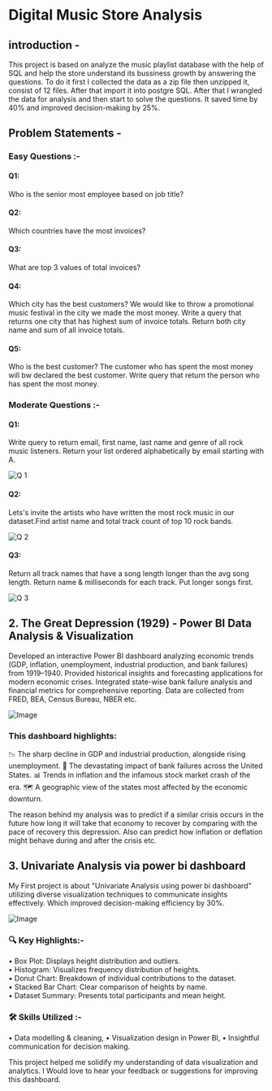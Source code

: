 # Digital Music Store Analysis

## introduction -
This project is based on analyze the music playlist database with the help of SQL and help the store understand its bussiness growth by answering the questions.
To do it first I collected the data as a zip file then unzipped it, consist of 12 files. After that import it into postgre SQL. After that I wrangled the data for analysis and then start to solve the questions. It saved time by 40% and improved decision-making by 25%.


## Problem Statements -
### Easy Questions :-
#### Q1: 
Who is the senior most employee based on job title?
#### Q2:
Which countries have the most invoices?
#### Q3:
What are top 3 values of total invoices?
#### Q4:
Which city has the best customers? We would like to throw a promotional music festival in the city we made the most money. Write a query that returns one city that has highest sum of invoice totals. Return both city name and sum of all invoice totals.
#### Q5:
Who is the best customer? The customer who has spent the most money will bw declared the best customer. Write query that return the person who has spent the most money.

### Moderate Questions :-
#### Q1:
Write query to return email, first name, last name and genre of all rock music listeners. Return your list ordered alphabetically by email starting with A.

![Q 1](https://github.com/user-attachments/assets/66254751-679d-4d7d-90bb-568c3a92d684)

#### Q2: 
Lets's invite the artists who have written the most rock music in our dataset.Find artist name and total track count of top 10 rock bands.

![Q 2](https://github.com/user-attachments/assets/4d42b9e1-06c2-4df6-9d67-bc538b86fc82)

#### Q3:
Return all track names that have a song length longer than the avg song length. Return name & milliseconds for each track. Put longer songs first.

![Q 3](https://github.com/user-attachments/assets/2aa97068-dc5e-4633-84f5-4c8efcaa6efb)


## 2.  The Great Depression (1929) - Power BI Data Analysis & Visualization

Developed an interactive Power BI dashboard analyzing economic trends (GDP, inflation, unemployment, industrial production, and bank failures) from 1919–1940. Provided historical insights and forecasting applications for modern economic crises. Integrated state-wise bank failure analysis and financial metrics for comprehensive reporting. Data are collected from FRED, BEA, Census Bureau, NBER etc.

![Image](https://github.com/user-attachments/assets/705d4b04-3331-43a9-8ada-f53cf905d50d)

### This dashboard highlights:
📉 The sharp decline in GDP and industrial production, alongside rising unemployment.
🏦 The devastating impact of bank failures across the United States.
📊 Trends in inflation and the infamous stock market crash of the era.
🗺️ A geographic view of the states most affected by the economic downturn.

The reason behind my analysis was to predict if a similar crisis occurs in the future how long it will take that economy to recover by comparing with the pace of recovery this depression. Also can predict how inflation or deflation might behave during and after the crisis etc.



## 3. Univariate Analysis via power bi dashboard 

My First project is about "Univariate Analysis using power bi dashboard" utilizing diverse visualization techniques to communicate insights effectively. Which improved decision-making efficiency by 30%.

![Image](https://github.com/user-attachments/assets/0383687e-316a-4200-9b2b-7944e7c3a72d)

 ### 🔍 Key Highlights:- 
• Box Plot: Displays height distribution and outliers.  
• Histogram: Visualizes frequency distribution of heights.  
• Donut Chart: Breakdown of individual contributions to the dataset.  
• Stacked Bar Chart: Clear comparison of heights by name.  
• Dataset Summary: Presents total participants and mean height.  

 ### 🛠 Skills Utilized :- 
• Data modelling & cleaning,
• Visualization design in Power BI,
• Insightful communication for decision making.

This project helped me solidify my understanding of data visualization and analytics. I Would love to hear your feedback or suggestions for improving this dashboard.







   
